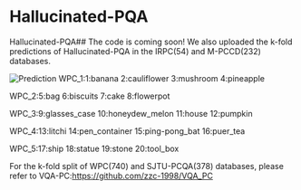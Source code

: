 # Hallucinated-PQA
Hallucinated-PQA##
The code is coming soon!
We also uploaded the k-fold predictions of Hallucinated-PQA in the IRPC(54) and M-PCCD(232) databases.


![Prediction](https://user-images.githubusercontent.com/91246967/230887584-b6b37656-0e46-4b91-a05a-0a940add6808.png)
WPC_1:1:banana
2:cauliflower
3:mushroom
4:pineapple

WPC_2:5:bag
6:biscuits
7:cake
8:flowerpot

WPC_3:9:glasses_case
10:honeydew_melon
11:house
12:pumpkin

WPC_4:13:litchi
14:pen_container
15:ping-pong_bat
16:puer_tea

WPC_5:17:ship
18:statue
19:stone
20:tool_box






For the k-fold split of WPC(740) and SJTU-PCQA(378) databases, please refer to VQA-PC:https://github.com/zzc-1998/VQA_PC
